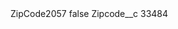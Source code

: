 <?xml version="1.0" encoding="UTF-8"?>
<CustomMetadata xmlns="http://soap.sforce.com/2006/04/metadata" xmlns:xsi="http://www.w3.org/2001/XMLSchema-instance" xmlns:xsd="http://www.w3.org/2001/XMLSchema">
    <label>ZipCode2057</label>
    <protected>false</protected>
    <values>
        <field>Zipcode__c</field>
        <value xsi:type="xsd:string">33484</value>
    </values>
</CustomMetadata>
